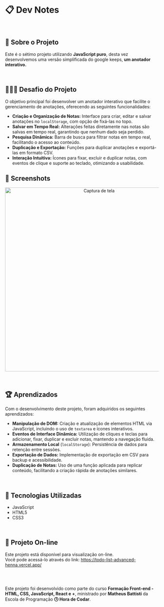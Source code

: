 # 📋 Dev Notes

<br />

<div>
    <h2>🎯 Sobre o Projeto</h2>
    <p>Este é o sétimo projeto utilizando <strong>JavaScript puro</strong>, desta vez desenvolvemos uma versão simplificada do google keeps, <strong>um anotador interativo.</strong></p>
</div>

<br />

## 👨🏾‍💻 Desafio do Projeto
 
<p>O objetivo principal foi desenvolver um anotador interativo que facilite o gerenciamento de anotações, oferecendo as seguintes funcionalidades:</p>
<ul>
  <li><strong>Criação e Organização de Notas:</strong> Interface para criar, editar e salvar anotações no <code>localStorage</code>, com opção de fixá-las no topo.</li>
  <li><strong>Salvar em Tempo Real:</strong> Alterações feitas diretamente nas notas são salvas em tempo real, garantindo que nenhum dado seja perdido.</li>
  <li><strong>Pesquisa Dinâmica:</strong> Barra de busca para filtrar notas em tempo real, facilitando o acesso ao conteúdo.</li>
  <li><strong>Duplicação e Exportação:</strong> Funções para duplicar anotações e exportá-las em formato CSV.</li>
  <li><strong>Interação Intuitiva:</strong> Ícones para fixar, excluir e duplicar notas, com eventos de clique e suporte ao teclado, otimizando a usabilidade.</li>
</ul>


## 📸 Screenshots
<p align="center">
  <img src="./img/screen.png" alt="Captura de tela" width="600" height="auto">
</p>

<br />

## 🏆 Aprendizados 

<p>Com o desenvolvimento deste projeto, foram adquiridos os seguintes aprendizados:</p>
<ul>
  <li><strong>Manipulação de DOM:</strong> Criação e atualização de elementos HTML via JavaScript, incluindo o uso de <code>textarea</code> e ícones interativos.</li>
  <li><strong>Eventos de Interface Dinâmica:</strong> Utilização de cliques e teclas para adicionar, fixar, duplicar e excluir notas, mantendo a navegação fluida.</li>
  <li><strong>Armazenamento Local</strong>  (<code>localStorage</code>): Persistência de dados para retenção entre sessões.</li>
  <li><strong>Exportação de Dados:</strong> Implementação de exportação em CSV para backup e acessibilidade.</li>
  <li><strong>Duplicação de Notas:</strong> Uso de uma função aplicada para replicar conteúdo, facilitando a criação rápida de anotações similares.</li>
</ul>


<br />

## 🚀 Tecnologias Utilizadas

- JavaScript
- HTML5
- CSS3

<br />

## 🔗 Projeto On-line
Este projeto está disponível para visualização on-line. <br />
Você pode acessá-lo através do link: https://todo-list-advanced-henna.vercel.app/

<br />

##

<div>
    Este projeto foi desenvolvido como parte do curso <strong>Formação Front-end - HTML, CSS, JavaScript, React e +</strong>, ministrado por <strong>Matheus Battisti</strong> da Escola de Programação <strong>🕒 Hora de Codar</strong>.
</div>
